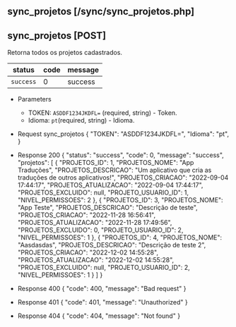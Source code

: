 ## sync_projetos [/sync/sync_projetos.php]

## sync_projetos [POST]

Retorna todos os projetos cadastrados.

status    | code | message
---       | ---  | ---
`success` |  0   | success

+ Parameters 
    + TOKEN: `ASDDF1234JKDFL=` (required, string) - Token.
    + Idioma: `pt`(required, string) - Idioma.

+ Request sync_projetos
    {
        "TOKEN": "ASDDF1234JKDFL=",
        "Idioma": "pt",
    }

+ Response 200
    {
        "status": "success",
        "code": 0,
        "message": "success",
        "projetos": [
            {
                "PROJETOS_ID": 1,
                "PROJETOS_NOME": "App Traduções",
                "PROJETOS_DESCRICAO": "Um aplicativo que cria as traduções de outros aplicativos!",
                "PROJETOS_CRIACAO": "2022-09-04 17:44:17",
                "PROJETOS_ATUALIZACAO": "2022-09-04 17:44:17",
                "PROJETOS_EXCLUIDO": null,
                "PROJETO_USUARIO_ID": 1,
                "NIVEL_PERMISSOES": 2
            },
            {
                "PROJETOS_ID": 3,
                "PROJETOS_NOME": "App Teste",
                "PROJETOS_DESCRICAO": "Descrição de teste",
                "PROJETOS_CRIACAO": "2022-11-28 16:56:41",
                "PROJETOS_ATUALIZACAO": "2022-11-28 17:49:56",
                "PROJETOS_EXCLUIDO": 0,
                "PROJETO_USUARIO_ID": 2,
                "NIVEL_PERMISSOES": 1
            },
            {
                "PROJETOS_ID": 4,
                "PROJETOS_NOME": "Aasdasdas",
                "PROJETOS_DESCRICAO": "Descrição de teste 2",
                "PROJETOS_CRIACAO": "2022-12-02 14:55:28",
                "PROJETOS_ATUALIZACAO": "2022-12-02 14:55:28",
                "PROJETOS_EXCLUIDO": null,
                "PROJETO_USUARIO_ID": 2,
                "NIVEL_PERMISSOES": 1
            }
        ]
    }

+ Response 400
    {
        "code": 400,
        "message": "Bad request"
    }

+ Response 401
    {
        "code": 401,
        "message": "Unauthorized"
    }

+ Response 404
    {
        "code": 404,
        "message": "Not found"
    }